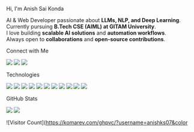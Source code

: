  Hi, I'm Anish Sai Konda  

AI & Web Developer passionate about **LLMs, NLP, and Deep Learning**.  
Currently pursuing **B.Tech CSE (AIML) at GITAM University**.  
I love building **scalable AI solutions** and **automation workflows**.  
Always open to **collaborations** and **open-source contributions**.  

Connect with Me  
<p align="left">
  <a href="https://linkedin.com/in/anish-konda"><img src="https://img.shields.io/badge/LinkedIn-0A66C2?style=for-the-badge&logo=linkedin&logoColor=white" /></a>
  <a href="https://github.com/anishks07"><img src="https://img.shields.io/badge/GitHub-181717?style=for-the-badge&logo=github&logoColor=white" /></a>
  <a href="mailto:anishkst07@gmail.com"><img src="https://img.shields.io/badge/Gmail-D14836?style=for-the-badge&logo=gmail&logoColor=white" /></a>
</p>

Technologies  
<p align="left">
  <img src="https://img.shields.io/badge/Python-3776AB?style=for-the-badge&logo=python&logoColor=white" />
  <img src="https://img.shields.io/badge/C-00599C?style=for-the-badge&logo=c&logoColor=white" />
  <img src="https://img.shields.io/badge/JavaScript-F7DF1E?style=for-the-badge&logo=javascript&logoColor=black" />
  <img src="https://img.shields.io/badge/SQL-4479A1?style=for-the-badge&logo=mysql&logoColor=white" />
  <img src="https://img.shields.io/badge/LangChain-FFD43B?style=for-the-badge&logo=python&logoColor=black" />
  <img src="https://img.shields.io/badge/Transformers-FF6F00?style=for-the-badge&logo=tensorflow&logoColor=white" />
  <img src="https://img.shields.io/badge/FAISS-009688?style=for-the-badge" />
  <img src="https://img.shields.io/badge/Pandas-150458?style=for-the-badge&logo=pandas&logoColor=white" />
  <img src="https://img.shields.io/badge/Git-F05032?style=for-the-badge&logo=git&logoColor=white" />
  <img src="https://img.shields.io/badge/Docker-2496ED?style=for-the-badge&logo=docker&logoColor=white" />
  <img src="https://img.shields.io/badge/Jupyter-F37626?style=for-the-badge&logo=jupyter&logoColor=white" />
</p>

GitHub Stats  
<p align="left">
  <img src="https://github-readme-streak-stats.herokuapp.com/?user=anishks07&theme=dark&hide_border=false" />
  <img src="https://github-readme-stats.vercel.app/api?username=anishks07&show_icons=true&theme=dark" />
</p>  

![Visitor Count](https://komarev.com/ghpvc/?username=anishks07&color

